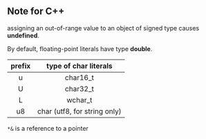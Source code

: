 
## Note for C++

assigning an out-of-range value to an object of signed type causes **undefined**.

By default, floating-point literals have type **double**.

 prefix | type of char literals
:-:|:-:
u | char16_t
U | char32_t
L | wchar_t
u8 | char (utf8, for string only)

`*&` is a reference to a pointer








